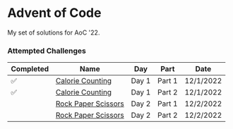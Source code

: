 # Advent of Code
My set of solutions for AoC '22. 

### Attempted Challenges
| Completed | Name                | Day   | Part   | Date      |
|-----------|---------------------|-------|--------|-----------|
| ✅         | [Calorie Counting](//github.com/atomisadev/aoc-22/tree/main/2022/Day%201)    | Day 1 | Part 1 | 12/1/2022 |
| ✅         | [Calorie Counting](//github.com/atomisadev/aoc-22/tree/main/2022/Day%201)    | Day 1 | Part 2 | 12/1/2022 |
|           | [Rock Paper Scissors](//github.com/atomisadev/aoc-22/tree/main/2022/Day%202) | Day 2 | Part 1 | 12/2/2022 |
|           | [Rock Paper Scissors](//github.com/atomisadev/aoc-22/tree/main/2022/Day%202) | Day 2 | Part 2 | 12/2/2022 |

